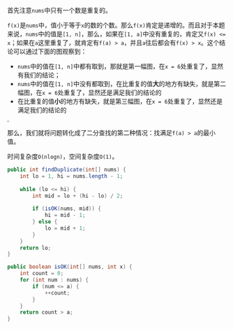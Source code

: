 首先注意`nums`中只有一个数是重复的。

`f(x)`是`nums`中，值小于等于`x`的数的个数。那么`f(x)`肯定是递增的。而且对于本题来说，`nums`中的值是`[1, n]`，那么，如果在`[1, a]`中没有重复的，肯定又`f(x) <= x`；如果在`a`这里重复了，就肯定有`f(a) > a`，并且`a`往后都会有`f(x) > x`。这个结论可以通过下面的图观察到：

* `nums`中的值在`[1, n]`中都有取到，那就是第一幅图，在`x = 6`处重复了，显然有我们的结论；
* `nums`中的值在`[1, n]`中没有都取到，在比重复的值**大**的地方有缺失，就是第二幅图，在`x = 6`处重复了，显然还是满足我们的结论的
* 在比重复的值**小**的地方有缺失，就是第三幅图，在`x = 6`处重复了，显然还是满足我们的结论的

<img src=".\res\微信截图_20200808154503.png" style="zoom: 25%;" />

那么，我们就将问题转化成了二分查找的第二种情况：找满足`f(a) > a`的最小值。

时间复杂度`O(nlogn)`，空间复杂度`O(1)`。

```java
public int findDuplicate(int[] nums) {
	int lo = 1, hi = nums.length - 1;
    
    while (lo <= hi) {
        int mid = lo + (hi - lo) / 2;
        
        if (isOK(nums, mid)) {
            hi = mid - 1;
        } else {
            lo = mid + 1;
        }
    }
    return lo;
}

public boolean isOK(int[] nums, int x) {
    int count = 0;
    for (int num : nums) {
        if (num <= a) {
            ++count;
        }
    }
    return count > a;
}
```
